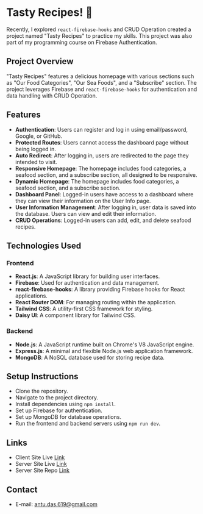 # Tasty Recipes! 🍲

Recently, I explored `react-firebase-hooks` and CRUD Operation created a project named "Tasty Recipes" to practice my skills. This project was also part of my programming course on Firebase Authentication.

## Project Overview

"Tasty Recipes" features a delicious homepage with various sections such as "Our Food Categories", "Our Sea Foods", and a "Subscribe" section. The project leverages Firebase and `react-firebase-hooks` for authentication and data handling with CRUD Operation.

## Features

- **Authentication**: Users can register and log in using email/password, Google, or GitHub.
- **Protected Routes**: Users cannot access the dashboard page without being logged in.
- **Auto Redirect**: After logging in, users are redirected to the page they intended to visit.
- **Responsive Homepage**: The homepage includes food categories, a seafood section, and a subscribe section, all designed to be responsive.
- **Dynamic Homepage**: The homepage includes food categories, a seafood section, and a subscribe section.
- **Dashboard Panel**: Logged-in users have access to a dashboard where they can view their information on the User Info page.
- **User Information Management**: After logging in, user data is saved into the database. Users can view and edit their information.
- **CRUD Operations**: Logged-in users can add, edit, and delete seafood recipes.

## Technologies Used

### Frontend

- **React.js**: A JavaScript library for building user interfaces.
- **Firebase**: Used for authentication and data management.
- **react-firebase-hooks**: A library providing Firebase hooks for React applications.
- **React Router DOM**: For managing routing within the application.
- **Tailwind CSS**: A utility-first CSS framework for styling.
- **Daisy UI**: A component library for Tailwind CSS.

### Backend

- **Node.js**: A JavaScript runtime built on Chrome's V8 JavaScript engine.
- **Express.js**: A minimal and flexible Node.js web application framework.
- **MongoDB**: A NoSQL database used for storing recipe data.

## Setup Instructions
- Clone the repository.
- Navigate to the project directory.
- Install dependencies using `npm install`.
- Set up Firebase for authentication.
- Set up MongoDB for database operations.
- Run the frontend and backend servers using `npm run dev`.

## Links

- Client Site Live [Link](https://tasty-recipes-b8ce6.web.app/)
- Server Site Live [Link](https://tasty-recipes-server-iota.vercel.app)
- Server Site Repo [Link](https://github.com/antu619/tasty-recipes-server)


## Contact

- E-mail: antu.das.619@gmail.com
